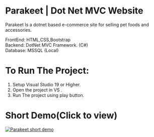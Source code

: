 # Parakeet | Dot Net MVC Website
 Parakeet Is a dotnet based e-commerce site for selling pet foods and accessories.
 
 FrontEnd: HTML,CSS,Bootstrap
 <br>Backend: DotNet MVC Framework. (C#)
 <br>Database: MSSQL (Local)
 
 # To Run The Project:
 1. Setup Visual Studio 19 or Higher.
 2. Open the project in VS .
 3. Run The project using play button.

# Short Demo(Click to view)
[![Parakeet short demo](https://img.youtube.com/vi/CdzC_hzbq6Y/0.jpg)](https://www.youtube.com/watch?v=CdzC_hzbq6Y)
